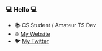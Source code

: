 ### :computer: Hello :computer:


- :books: CS Student / Amateur TS Dev
- :globe_with_meridians: [My Website](http://stevent.dev)
- :bird: [My Twitter](http://twitter.com/botprotection)
